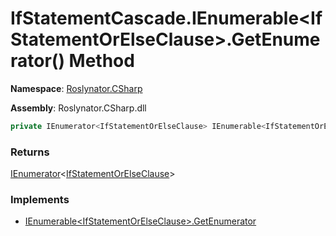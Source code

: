 # IfStatementCascade\.IEnumerable\<IfStatementOrElseClause>\.GetEnumerator\(\) Method

**Namespace**: [Roslynator.CSharp](../../README.md)

**Assembly**: Roslynator\.CSharp\.dll

```csharp
private IEnumerator<IfStatementOrElseClause> IEnumerable<IfStatementOrElseClause>.GetEnumerator()
```

### Returns

[IEnumerator](https://docs.microsoft.com/en-us/dotnet/api/system.collections.generic.ienumerator-1)\<[IfStatementOrElseClause](../../IfStatementOrElseClause/README.md)>

### Implements

* [IEnumerable\<IfStatementOrElseClause>.GetEnumerator](https://docs.microsoft.com/en-us/dotnet/api/system.collections.generic.ienumerable-1.getenumerator)
